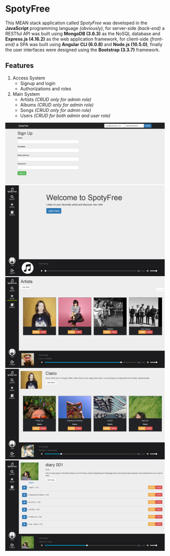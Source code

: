 # SpotyFree

This MEAN stack application called _SpotyFree_ was developed in the **JavaScript** programming language _(obviously)_, for server-side _(back-end)_ a RESTful API was built using **MongoDB (3.6.3)** as the NoSQL database and **Express.js (4.16.2)** as the web application framework, for client-side _(front-end)_ a SPA was built using **Angular CLI (6.0.8)** and **Node.js (10.5.0)**, finally the user interfaces were designed using the **Bootstrap (3.3.7)** framework.

## Features

1. Access System
   - Signup and login
   - Authorizations and roles
2. Main System
   - Artists _(CRUD only for admin role)_
   - Albums _(CRUD only for admin role)_
   - Songs _(CRUD only for admin role)_
   - Users _(CRUD for both admin and user role)_
   
![alt text](https://github.com/YoelDiomedez/spotyfree/blob/master/signupandloginpage.png)
![alt text](https://github.com/YoelDiomedez/spotyfree/blob/master/homepage.png)
![alt text](https://github.com/YoelDiomedez/spotyfree/blob/master/artistspage.png)
![alt text](https://github.com/YoelDiomedez/spotyfree/blob/master/albumspage.png)
![alt text](https://github.com/YoelDiomedez/spotyfree/blob/master/songspage.png)
